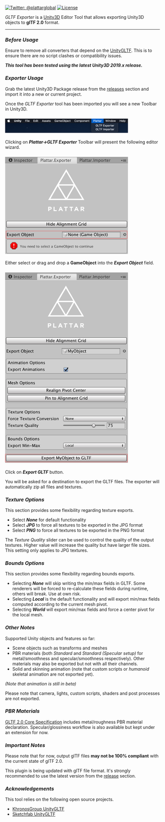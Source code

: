 [![Twitter: @plattarglobal](https://img.shields.io/badge/contact-@plattarglobal-blue.svg?style=flat)](https://twitter.com/plattarglobal)
[![License](https://img.shields.io/badge/license-Apache%202.0-blue.svg?style=flat)](LICENSE)

_GLTF Exporter_ is a [Unity3D](https://unity3d.com/) Editor Tool that allows exporting Unity3D objects to **glTF 2.0** format.

***

### ***Before Usage*** 

Ensure to remove all converters that depend on the [UnityGLTF](https://github.com/KhronosGroup/UnityGLTF). This is to ensure there are no script clashes or compatibility issues.

***This tool has been tested using the latest Unity3D 2019.x release.***

### ***Exporter Usage***

Grab the latest Unity3D Package release from the [releases](https://github.com/Plattar/gltf-exporter/releases) section and import it into a new or current project.

Once the _GLTF Exporter_ tool has been imported you will see a new Toolbar in Unity3D.
<h3 align="left">
  <img src="graphics/toolbar.png?raw=true" alt="Unity3D Toolbar" width="400">
</h3>

Clicking on ***Plattar->GLTF Exporter*** Toolbar will present the following editor wizard.

<h3 align="left">
  <img src="graphics/wizard.png?raw=true" alt="Unity3D Wizard" width="400">
</h3>

Either select or drag and drop a **GameObject** into the ***Export Object*** field.

<h3 align="left">
  <img src="graphics/export.png?raw=true" alt="Unity3D Export" width="400">
</h3>

Click on ***Export GLTF*** button.

You will be asked for a destination to export the GLTF files. The exporter will automatically zip all files and textures.

### ***Texture Options***

This section provides some flexibility regarding texture exports.

* Select _***None***_ for default functionality
* Select _***JPG***_ to force all textures to be exported in the JPG format
* Select _***PNG***_ to force all textures to be exported in the PNG format

The _Texture Quality_ slider can be used to control the quality of the output textures. Higher value will increase the quality but have larger file sizes. This setting only applies to JPG textures.

### ***Bounds Options***

This section provides some flexibility regarding bounds exports.

* Selecting _***None***_ will skip writing the min/max fields in GLTF. Some renderers will be forced to re-calculate these fields during runtime, others will break. Use at own risk.
* Selecting _***Local***_ is the default functionality and will export min/max fields computed according to the current mesh pivot.
* Selecting _***World***_ will export min/max fields and force a center pivot for the local mesh.

### ***Other Notes***

Supported Unity objects and features so far:

* Scene objects such as transforms and meshes
* PBR materials (both *Standard* and *Standard (Specular setup)* for metal/smoothness and specular/smoothness respectively). Other materials may also be exported but not with all their channels.
* Solid and skinning animation (note that custom scripts or *humanoid* skeletal animation are not exported yet).

*(Note that animation is still in beta)*

Please note that camera, lights, custom scripts, shaders and post processes are not exported.

### ***PBR Materials***

[GLTF 2.0 Core Specification](https://github.com/KhronosGroup/glTF/tree/master/specification/2.0) includes metal/roughness PBR material declaration. Specular/glossiness workflow is also available but kept under an extension for now.

### ***Important Notes***

Please note that for now, output glTF files **may not be 100% compliant** with the current state of glTF 2.0.

This plugin is being updated with glTF file format. It's strongly recommended to use the latest version from the [release](https://github.com/Plattar/gltf-exporter/releases) section.

### ***Acknowledgements***

This tool relies on the following open source projects.

* [KhronosGroup UnityGLTF](https://github.com/KhronosGroup/UnityGLTF)
* [Sketchfab UnityGLTF](https://github.com/sketchfab/UnityGLTF)

